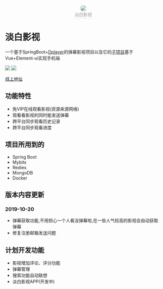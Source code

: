 <center>
    <img style="border-radius: 0.3125em;
    box-shadow: 0 2px 4px 0 rgba(34,36,38,.12),0 2px 10px 0 rgba(34,36,38,.08);" 
    src="http://img.p00q.cn:222/2019/10/25/b8fc388600d73.ico">
    <br>
    <div style="color:orange; border-bottom: 1px solid #d9d9d9;
    display: inline-block;
    color: #999;
    padding: 2px;">淡白影视</div>
</center>

# 淡白影视

一个基于SpringBoot+[Dplayer](https://github.com/MoePlayer/DPlayer)的弹幕影视项目以及它的[子项目](https://github.com/danbai225/dbysapp)基于Vue+Element-ui实现手机端

![](https://img.shields.io/badge/%E7%89%88%E6%9C%AC-1.0.0-blue)
![](https://img.shields.io/badge/%E9%A1%B9%E7%9B%AE%E7%8A%B6%E6%80%81-%E5%BC%80%E5%8F%91%E4%B8%AD-brightgreen)

[线上地址](http://dbys.vip)

## 功能特性

+ 免VIP在线观看影视(资源来源网络)
+ 观看看影视的同时能发送弹幕
+ 跨平台同步观看历史记录
+ 跨平台同步观看进度

## 项目所用到的

+ Spring Boot
+ Mybits
+ Redies
+ MongoDB
+ Docker

## 版本内容更新

### 2019-10-20
+ 弹幕获取功能,不用担心一个人看没弹幕啦,在一些人气较高的影视会自动获取弹幕
+ 修复注册邮箱发送问题
## 计划开发功能
+ 影视增加评论、评分功能
+ 弹幕管理
+ 搜索功能自动联想
+ 淡白影视APP(开发中)
